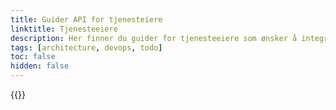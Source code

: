 ```yaml
---
title: Guider API for tjenesteiere
linktitle: Tjenesteeiere
description: Her finner du guider for tjenesteeiere som ønsker å integrerere seg mot Altinns API
tags: [architecture, devops, todo]
toc: false
hidden: false
---
```


{{<children />}}

